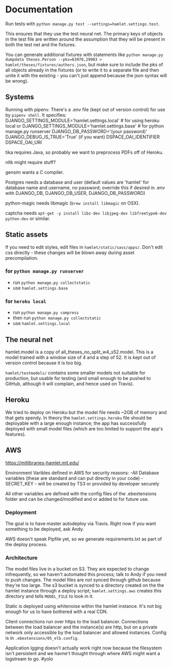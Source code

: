 # Documentation

Run tests with `python manage.py test --settings=hamlet.settings.test`.

This ensures that they use the test neural net. The primary keys of objects in
the test file are written around the assumption that they will be present in
both the test net and the fixtures.

You can generate additional fixtures with statements like `python manage.py dumpdata theses.Person --pks=63970,29903 > hamlet/theses/fixtures/authors.json`, but make sure to include the pks of all objects already in the fixtures (or to write it to a separate file and then unite it with the existing - you can't just append because the json syntax will be wrong).

## Systems

Running with pipenv. There's a .env file (kept out of version control) for use by `pipenv shell`. It specifies:
DJANGO_SETTINGS_MODULE='hamlet.settings.local' # for using heroku local
or DJANGO_SETTINGS_MODULE='hamlet.settings.base' # for python manage.py runserver
DJANGO_DB_PASSWORD='(your password)'
DJANGO_DEBUG_IS_TRUE='True' (if you want)
DSPACE_OAI_IDENTIFIER
DSPACE_OAI_URI

tika requires Java, so probably we want to preprocess PDFs off of Heroku.

nltk might require stuff?

gensim wants a C compiler.

Postgres needs a database and user (default values are 'hamlet' for database name and username, no password; override this if desired in .env with DJANGO_DB, DJANGO_DB_USER, DJANGO_DB_PASSWORD)

python-magic needs libmagic (`brew install libmagic` on OSX).

captcha needs `apt-get -y install libz-dev libjpeg-dev libfreetype6-dev python-dev` or similar.

## Static assets
If you need to edit styles, edit files in `hamlet/static/sass/apps/`. Don't edit css directly - these changes will be blown away during asset precompilation.

### for `python manage.py runserver`
* run `python manage.py collectstatic`
* use `hamlet.settings.base`

### for `heroku local`
* run `python manage.py compress`
* then run `python manage.py collectstatic`
* use `hamlet.settings.local`

## The neural net
hamlet.model is a copy of all_theses_no_split_w4_s52.model. This is a model trained with a window size of 4 and a step of 52. It is kept out of version control because it is too big.

`hamlet/testmodels/` contains some smaller models not suitable for production, but usable for testing (and small enough to be pushed to GitHub, although it will complain, and hence used on Travis).

## Heroku

We tried to deploy on Heroku but the model file needs ~2GB of memory and that gets spendy. In theory the `hamlet.settings.heroku` file should be deployable with a large enough instance; the app has successfully deployed with small model files (which are too limited to support the app's features).

## AWS

https://mitlibraries-hamlet.mit.edu/

Environment Varibles defined in AWS for security reasons:
-All Database variables (these are standard and can put directly in your code)
-SECRET_KEY - will be created by TS3 or provided by developer securely

All other variables are defined with the config files of the .ebextensions folder and can be changed/modified and or added to for future use.


### Deployment

The goal is to have master autodeploy via Travis. Right now if you want something to be deployed, ask Andy.

AWS doesn't speak Pipfile yet, so we generate requirements.txt as part of the deploy process.

### Architecture

The model files live in a bucket on S3. They are expected to change infrequently, so we haven't automated this process; talk to Andy if you need to push changes. The model files are *not* synced through github because they're too large. The s3 bucket is synced to a directory created on the the hamlet instance through a deploy script; `hamlet.settings.aws` creates this directory and tells `MODEL_FILE` to look in it.

Static is deployed using whitenoise within the hamlet instance. It's not big enough for us to have bothered with a real CDN.

Client connections run over https to the load balancer. Connections between the load balancer and the instance(s) are http, but on a private network only accessible by the load balancer and allowed instances. Config is in `.ebextensions/05_elb.config`.

Application lgging doesn't actually work right now because the filesystem isn't persistent and we havne't thought through where AWS might want a logstream to go. #yolo
